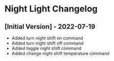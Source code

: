 # Night Light Changelog

## [Initial Version] - 2022-07-19

- Added turn night shift on command
- Added turn night shift off command
- Added toggle night shift command
- Added change night shift temperature command
